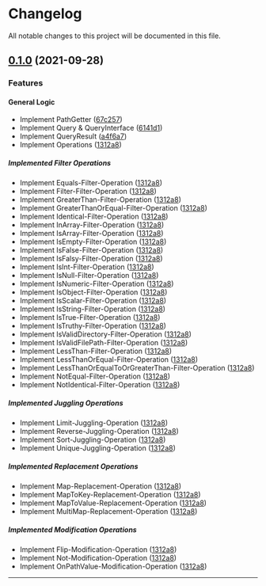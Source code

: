 <!--- BEGIN HEADER -->
# Changelog

All notable changes to this project will be documented in this file.
<!--- END HEADER -->

## [0.1.0](https://github.com/RiktaD/php-query/compare/d65e1955ca44bc3bc25b650eedf02cbc19382263...v0.1.0) (2021-09-28)
### Features

#### General Logic
* Implement PathGetter ([67c257](https://github.com/RiktaD/php-query/commit/67c2578f00301ab6dd22e2f257bd784ed8b34e4f))
* Implement Query & QueryInterface ([6141d1](https://github.com/RiktaD/php-query/commit/6141d107e4b20b705394033dca572b7e3fe15e92))
* Implement QueryResult ([a4f6a7](https://github.com/RiktaD/php-query/commit/a4f6a77b11a0db97cc7ecb96f95f63b6e6a8ca3d))
* Implement Operations ([1312a8](https://github.com/RiktaD/php-query/commit/1312a8e5338637dd6dde5820d4d2aa7ad6f83f44))

##### Implemented Filter Operations
* Implement Equals-Filter-Operation ([1312a8](https://github.com/RiktaD/php-query/commit/1312a8e5338637dd6dde5820d4d2aa7ad6f83f44))
* Implement Filter-Filter-Operation ([1312a8](https://github.com/RiktaD/php-query/commit/1312a8e5338637dd6dde5820d4d2aa7ad6f83f44))
* Implement GreaterThan-Filter-Operation ([1312a8](https://github.com/RiktaD/php-query/commit/1312a8e5338637dd6dde5820d4d2aa7ad6f83f44))
* Implement GreaterThanOrEqual-Filter-Operation ([1312a8](https://github.com/RiktaD/php-query/commit/1312a8e5338637dd6dde5820d4d2aa7ad6f83f44))
* Implement Identical-Filter-Operation ([1312a8](https://github.com/RiktaD/php-query/commit/1312a8e5338637dd6dde5820d4d2aa7ad6f83f44))
* Implement InArray-Filter-Operation ([1312a8](https://github.com/RiktaD/php-query/commit/1312a8e5338637dd6dde5820d4d2aa7ad6f83f44))
* Implement IsArray-Filter-Operation ([1312a8](https://github.com/RiktaD/php-query/commit/1312a8e5338637dd6dde5820d4d2aa7ad6f83f44))
* Implement IsEmpty-Filter-Operation ([1312a8](https://github.com/RiktaD/php-query/commit/1312a8e5338637dd6dde5820d4d2aa7ad6f83f44))
* Implement IsFalse-Filter-Operation ([1312a8](https://github.com/RiktaD/php-query/commit/1312a8e5338637dd6dde5820d4d2aa7ad6f83f44))
* Implement IsFalsy-Filter-Operation ([1312a8](https://github.com/RiktaD/php-query/commit/1312a8e5338637dd6dde5820d4d2aa7ad6f83f44))
* Implement IsInt-Filter-Operation ([1312a8](https://github.com/RiktaD/php-query/commit/1312a8e5338637dd6dde5820d4d2aa7ad6f83f44))
* Implement IsNull-Filter-Operation ([1312a8](https://github.com/RiktaD/php-query/commit/1312a8e5338637dd6dde5820d4d2aa7ad6f83f44))
* Implement IsNumeric-Filter-Operation ([1312a8](https://github.com/RiktaD/php-query/commit/1312a8e5338637dd6dde5820d4d2aa7ad6f83f44))
* Implement IsObject-Filter-Operation ([1312a8](https://github.com/RiktaD/php-query/commit/1312a8e5338637dd6dde5820d4d2aa7ad6f83f44))
* Implement IsScalar-Filter-Operation ([1312a8](https://github.com/RiktaD/php-query/commit/1312a8e5338637dd6dde5820d4d2aa7ad6f83f44))
* Implement IsString-Filter-Operation ([1312a8](https://github.com/RiktaD/php-query/commit/1312a8e5338637dd6dde5820d4d2aa7ad6f83f44))
* Implement IsTrue-Filter-Operation ([1312a8](https://github.com/RiktaD/php-query/commit/1312a8e5338637dd6dde5820d4d2aa7ad6f83f44))
* Implement IsTruthy-Filter-Operation ([1312a8](https://github.com/RiktaD/php-query/commit/1312a8e5338637dd6dde5820d4d2aa7ad6f83f44))
* Implement IsValidDirectory-Filter-Operation ([1312a8](https://github.com/RiktaD/php-query/commit/1312a8e5338637dd6dde5820d4d2aa7ad6f83f44))
* Implement IsValidFilePath-Filter-Operation ([1312a8](https://github.com/RiktaD/php-query/commit/1312a8e5338637dd6dde5820d4d2aa7ad6f83f44))
* Implement LessThan-Filter-Operation ([1312a8](https://github.com/RiktaD/php-query/commit/1312a8e5338637dd6dde5820d4d2aa7ad6f83f44))
* Implement LessThanOrEqual-Filter-Operation ([1312a8](https://github.com/RiktaD/php-query/commit/1312a8e5338637dd6dde5820d4d2aa7ad6f83f44))
* Implement LessThanOrEqualToOrGreaterThan-Filter-Operation ([1312a8](https://github.com/RiktaD/php-query/commit/1312a8e5338637dd6dde5820d4d2aa7ad6f83f44))
* Implement NotEqual-Filter-Operation ([1312a8](https://github.com/RiktaD/php-query/commit/1312a8e5338637dd6dde5820d4d2aa7ad6f83f44))
* Implement NotIdentical-Filter-Operation ([1312a8](https://github.com/RiktaD/php-query/commit/1312a8e5338637dd6dde5820d4d2aa7ad6f83f44))

##### Implemented Juggling Operations
* Implement Limit-Juggling-Operation ([1312a8](https://github.com/RiktaD/php-query/commit/1312a8e5338637dd6dde5820d4d2aa7ad6f83f44))
* Implement Reverse-Juggling-Operation ([1312a8](https://github.com/RiktaD/php-query/commit/1312a8e5338637dd6dde5820d4d2aa7ad6f83f44))
* Implement Sort-Juggling-Operation ([1312a8](https://github.com/RiktaD/php-query/commit/1312a8e5338637dd6dde5820d4d2aa7ad6f83f44))
* Implement Unique-Juggling-Operation ([1312a8](https://github.com/RiktaD/php-query/commit/1312a8e5338637dd6dde5820d4d2aa7ad6f83f44))

##### Implemented Replacement Operations
* Implement Map-Replacement-Operation ([1312a8](https://github.com/RiktaD/php-query/commit/1312a8e5338637dd6dde5820d4d2aa7ad6f83f44))
* Implement MapToKey-Replacement-Operation ([1312a8](https://github.com/RiktaD/php-query/commit/1312a8e5338637dd6dde5820d4d2aa7ad6f83f44))
* Implement MapToValue-Replacement-Operation ([1312a8](https://github.com/RiktaD/php-query/commit/1312a8e5338637dd6dde5820d4d2aa7ad6f83f44))
* Implement MultiMap-Replacement-Operation ([1312a8](https://github.com/RiktaD/php-query/commit/1312a8e5338637dd6dde5820d4d2aa7ad6f83f44))

##### Implemented Modification Operations
* Implement Flip-Modification-Operation ([1312a8](https://github.com/RiktaD/php-query/commit/1312a8e5338637dd6dde5820d4d2aa7ad6f83f44))
* Implement Not-Modification-Operation ([1312a8](https://github.com/RiktaD/php-query/commit/1312a8e5338637dd6dde5820d4d2aa7ad6f83f44))
* Implement OnPathValue-Modification-Operation ([1312a8](https://github.com/RiktaD/php-query/commit/1312a8e5338637dd6dde5820d4d2aa7ad6f83f44))

---

